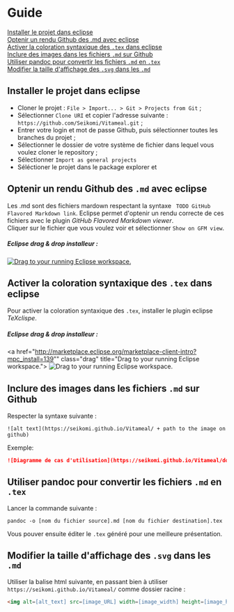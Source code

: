 # Guide

[Installer le projet dans eclipse](#installer-le-projet-dans-eclipse)  
[Optenir un rendu Github des .md avec eclipse](#optenir-un-rendu-github-des-md-avec-eclipse)  
[Activer la coloration syntaxique des `.tex` dans eclipse](#activer-la-coloration-syntaxique-des-tex-dans-eclipse)  
[Inclure des images dans les fichiers `.md` sur Github](#inclure-des-images-dans-les-fichiers-md-sur-github)  
[Utiliser pandoc pour convertir les fichiers `.md` en `.tex`](#utiliser-pandoc-pour-convertir-les-fichiers-md-en-tex)  
[Modifier la taille d'affichage des `.svg` dans les `.md`](#modifier-la-taille-d-affichage-des-svg-dans-les-md)

## Installer le projet dans eclipse

* Cloner le projet : `File > Import... > Git > Projects from Git` ;
* Sélectionner `Clone URI` et copier l'adresse suivante : `https://github.com/Seikomi/Vitameal.git` ;
* Entrer votre login et mot de passe Github, puis sélectionner toutes les branches du projet ;
* Sélectionner le dossier de votre système de fichier dans lequel vous voulez cloner le repository ;
* Sélectionner `Import as general projects`
* Séléctioner le projet dans le package explorer et 

## Optenir un rendu Github des `.md` avec eclipse

Les .md sont des fichiers mardown respectant la syntaxe ` TODO GitHub Flavored Markdown link`. Eclipse permet d'optenir un rendu 
correcte de ces fichiers avec le plugin *GitHub Flavored Markdown viewer*.  
Cliquer sur le fichier que vous voulez voir et sélectionner `Show on GFM view`.

##### Eclipse drag & drop installeur :

<a href="http://marketplace.eclipse.org/marketplace-client-intro?mpc_install=900708" class="drag" title="Drag to your running Eclipse workspace.">
  <img class="img-responsive" src="http://marketplace.eclipse.org/sites/all/themes/solstice/public/images/marketplace/btn-install.png" alt="Drag to your running Eclipse workspace." />
</a>


## Activer la coloration syntaxique des `.tex` dans eclipse

Pour activer la coloration syntaxique des `.tex`, installer le plugin eclipse *TeXclispe*.

##### Eclipse drag & drop installeur :

<a href="http://marketplace.eclipse.org/marketplace-client-intro?mpc_install=139"" class="drag" title="Drag to your running Eclipse workspace.">
  <img class="img-responsive" src="http://marketplace.eclipse.org/sites/all/themes/solstice/public/images/marketplace/btn-install.png" alt="Drag to your running Eclipse workspace." />
</a>


## Inclure des images dans les fichiers `.md` sur Github

Respecter la syntaxe suivante : 

```
![alt text](https://seikomi.github.io/Vitameal/ + path to the image on github)
```
Exemple:

```markdown
![Diagramme de cas d'utilisation](https://seikomi.github.io/Vitameal/doc/UseCaseDiagram.svg)
```

## Utiliser pandoc pour convertir les fichiers `.md` en `.tex`

Lancer la commande suivante :

```
pandoc -o [nom du fichier source].md [nom du fichier destination].tex
```

Vous pouver ensuite éditer le `.tex` généré pour une meilleure présentation.

## Modifier la taille d'affichage des `.svg` dans les `.md`

Utiliser la balise html suivante, en passant bien à utiliser `https://seikomi.github.io/Vitameal/` comme
dossier racine  :

```html
<img alt=[alt_text] src=[image_URL] width=[image_width] height=[image_height] />
```


